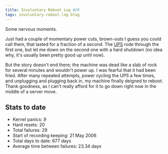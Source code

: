 ```yaml
---
title: Involuntary Reboot Log #29
tags: involuntary.reboot.log blog
---
```


Some nervous moments.

Just had a couple of momentary power cuts, brown-outs I guess you could call them, that lasted for a fraction of a second. The [UPS](/wiki/UPS) rode through the first one, but let me down on the second one with a hard shutdown (no idea why, it's usually been pretty good up until now).

But the story doesn't end there; the machine was dead like a slab of rock for several minutes and wouldn't power up. I was fearful that it had been fried. After many repeated attempts, power cycling the UPS a few times, and unplugging and plugging back in, my machine finally deigned to reboot. Thank goodness, as I can't really afford for it to go down right now in the middle of a server move.

## Stats to date

-   Kernel panics: 9
-   Hard resets: 20
-   Total failures: 29
-   Start of recording keeping: 21 May 2006
-   Total days to date: 677 days
-   Average time between failures: 23.34 days

